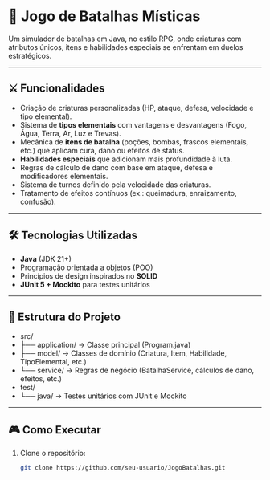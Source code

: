 # 🐉 Jogo de Batalhas Místicas  

Um simulador de batalhas em Java, no estilo RPG, onde criaturas com atributos únicos, itens e habilidades especiais se enfrentam em duelos estratégicos.  

---

## ⚔️ Funcionalidades
- Criação de criaturas personalizadas (HP, ataque, defesa, velocidade e tipo elemental).  
- Sistema de **tipos elementais** com vantagens e desvantagens (Fogo, Água, Terra, Ar, Luz e Trevas).  
- Mecânica de **itens de batalha** (poções, bombas, frascos elementais, etc.) que aplicam cura, dano ou efeitos de status.  
- **Habilidades especiais** que adicionam mais profundidade à luta.  
- Regras de cálculo de dano com base em ataque, defesa e modificadores elementais.  
- Sistema de turnos definido pela velocidade das criaturas.  
- Tratamento de efeitos contínuos (ex.: queimadura, enraizamento, confusão).  

---

## 🛠️ Tecnologias Utilizadas
- **Java** (JDK 21+)  
- Programação orientada a objetos (POO)  
- Princípios de design inspirados no **SOLID**  
- **JUnit 5 + Mockito** para testes unitários  

---

## 📂 Estrutura do Projeto
- src/
- ├── application/ -> Classe principal (Program.java)
- ├── model/ -> Classes de domínio (Criatura, Item, Habilidade, TipoElemental, etc.)
- └── service/ -> Regras de negócio (BatalhaService, cálculos de dano, efeitos, etc.)
- test/
- └── java/ -> Testes unitários com JUnit e Mockito

---

## 🎮 Como Executar
1. Clone o repositório:
   ```bash
   git clone https://github.com/seu-usuario/JogoBatalhas.git
